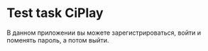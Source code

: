 # Test task CiPlay
В данном приложении вы можете зарегистрироваться, войти и поменять пароль, а потом выйти.